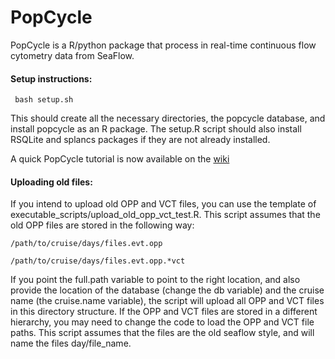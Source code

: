 PopCycle
========

PopCycle is a R/python package that process in real-time continuous flow cytometry data from SeaFlow.

#### Setup instructions: 

<code> bash setup.sh </code>

This should create all the necessary directories, the popcycle database, and install popcycle as an R package. The setup.R
script should also install RSQLite and splancs packages if they are not already installed.

A quick PopCycle tutorial is now available on the [wiki](https://github.com/uwescience/popcycle/wiki/PopCycle-Tutorials)


#### Uploading old files:

If you intend to upload old OPP and VCT files, you can use the template of executable_scripts/upload_old_opp_vct_test.R.
This script assumes that the old OPP files are stored in the following way:

<code>/path/to/cruise/days/files.evt.opp</code>

<code>/path/to/cruise/days/files.evt.opp.*vct</code>

If you point the full.path variable to point to the right location, and also provide the location of the database (change
the db variable) and the cruise name (the cruise.name variable), the script will upload all OPP and VCT files in this directory
structure. If the OPP and VCT files are stored in a different hierarchy, you may need to change the code to load the OPP and
VCT file paths. This script assumes that the files are the old seaflow style, and will name the files day/file_name.


